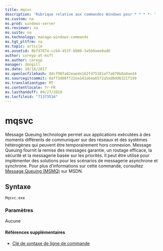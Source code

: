 ```yaml
---
title: mqsvc
description: 'Rubrique relative aux commandes Windows pour * * * *- '
ms.custom: na
ms.prod: windows-server
ms.reviewer: na
ms.suite: na
ms.technology: manage-windows-commands
ms.tgt_pltfrm: na
ms.topic: article
ms.assetid: 8bfd7874-ccb4-453f-b908-3a5b9aee0ad6
author: coreyp-at-msft
ms.author: coreyp
manager: dongill
ms.date: 10/16/2017
ms.openlocfilehash: 8dcf98fa02eaede162fd75181af7a070b8a0aed4
ms.sourcegitcommit: 6aff3d88ff22ea141a6ea6572a5ad8dd6321f199
ms.translationtype: MT
ms.contentlocale: fr-FR
ms.lasthandoff: 09/27/2019
ms.locfileid: "71373516"
---
```

# <a name="mqsvc"></a>mqsvc



Message Queuing technologie permet aux applications exécutées à des moments différents de communiquer sur des réseaux et des systèmes hétérogènes qui peuvent être temporairement hors connexion. Message Queuing fournit la remise des messages garantie, un routage efficace, la sécurité et la messagerie basée sur les priorités. Il peut être utilisé pour implémenter des solutions pour les scénarios de messagerie asynchrone et synchrone. Pour plus d’informations sur cette commande, consultez [Message Queuing (MSMQ)](https://go.microsoft.com/fwlink/?LinkId=248723) sur MSDN.

## <a name="syntax"></a>Syntaxe

```
Mqsvc.exe
```

### <a name="parameters"></a>Paramètres

Aucune

#### <a name="additional-references"></a>Références supplémentaires

-   [Clé de syntaxe de ligne de commande](command-line-syntax-key.md)